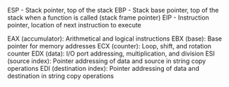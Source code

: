 ESP - Stack pointer, top of the stack
EBP - Stack base pointer, top of the stack when a function is called (stack frame pointer)
EIP - Instruction pointer, location of next instruction to execute

EAX (accumulator): Arithmetical and logical instructions
EBX (base): Base pointer for memory addresses
ECX (counter): Loop, shift, and rotation counter
EDX (data): I/O port addressing, multiplication, and division
ESI (source index): Pointer addressing of data and source in string copy operations
EDI (destination index): Pointer addressing of data and destination in string copy operations